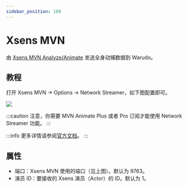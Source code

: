 ```yaml
---
sidebar_position: 100
---
```


# Xsens MVN

由 [Xsens MVN Analyze/Animate](https://base.xsens.com/s/motion-capture-mvn-software?language=en\_US) 发送全身动捕数据到 Warudo。

## 教程

打开 Xsens MVN -> Options -> Network Streamer，如下图配置即可。

![](/doc-img/zh-xens-1.webp)

:::caution
注意，你需要 MVN Animate Plus 或者 Pro 订阅才能使用 Network Streamer 功能。
:::

:::info
更多详情请参阅[官方文档](https://base.xsens.com/s/article/MVN-Unity-Live-Plugin?language=en\_US)。
:::

## 属性

* 端口：Xsens MVN 使用的端口（见上图）。默认为 9763。
* 演员 ID：要接收的 Xsens 演员（Actor）的 ID。默认为 1。

